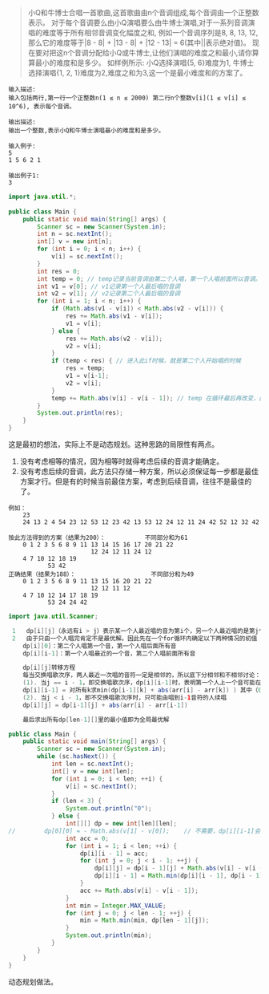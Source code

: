 >小Q和牛博士合唱一首歌曲,这首歌曲由n个音调组成,每个音调由一个正整数表示。
对于每个音调要么由小Q演唱要么由牛博士演唱,对于一系列音调演唱的难度等于所有相邻音调变化幅度之和, 例如一个音调序列是8, 8, 13, 12, 那么它的难度等于|8 - 8| + |13 - 8| + |12 - 13| = 6(其中||表示绝对值)。
现在要对把这n个音调分配给小Q或牛博士,让他们演唱的难度之和最小,请你算算最小的难度和是多少。
如样例所示: 小Q选择演唱{5, 6}难度为1, 牛博士选择演唱{1, 2, 1}难度为2,难度之和为3,这一个是最小难度和的方案了。

    输入描述:
    输入包括两行,第一行一个正整数n(1 ≤ n ≤ 2000) 第二行n个整数v[i](1 ≤ v[i] ≤ 10^6), 表示每个音调。

    输出描述:
    输出一个整数,表示小Q和牛博士演唱最小的难度和是多少。

    输入例子:
    5
    1 5 6 2 1

    输出例子1:
    3
    
```Java
import java.util.*;
  
public class Main {
    public static void main(String[] args) {
        Scanner sc = new Scanner(System.in);
        int n = sc.nextInt();
        int[] v = new int[n];
        for (int i = 0; i < n; i++) {
            v[i] = sc.nextInt();
        }
        int res = 0;
        int temp = 0; // temp记录当前音调由第二个人唱，第一个人唱前面所以音调。作用是找到第二个人什么时候开腔
        int v1 = v[0]; // v1记录第一个人最后唱的音调
        int v2 = v[1]; // v2记录第二个人最后唱的音调
        for (int i = 1; i < n; i++) {
            if (Math.abs(v1 - v[i]) < Math.abs(v2 - v[i])) {
                res += Math.abs(v1 - v[i]);
                v1 = v[i];
            } else {
                res += Math.abs(v2 - v[i]);
                v2 = v[i];
            }
            if (temp < res) { // 进入此if时候，就是第二个人开始唱的时候
                res = temp;
                v1 = v[i-1];
                v2 = v[i];
            }
            temp += Math.abs(v[i] - v[i - 1]); // temp 在循环最后再改变，因为temp表示的当前音调是第二个人开始唱的，还没有形成音调差
        }
        System.out.println(res);
    }
}
```

这是最初的想法，实际上不是动态规划。这种思路的局限性有两点。
1. 没有考虑相等的情况，因为相等时就得考虑后续的音调才能确定。
2. 没有考虑后续的音调，此方法只存储一种方案，所以必须保证每一步都是最佳方案才行。但是有的时候当前最佳方案，考虑到后续音调，往往不是最佳的了。

```
例如：   
    23  
    24 13 2 4 54 23 12 53 12 23 42 13 53 12 24 12 11 24 42 52 12 32 42

按此方法得到的方案（结果为200）：           不同部分和为61
    0 1 2 3 5 6 8 9 11 13 14 15 16 17 20 21 22
                       12 24 12 11 24 12   
    4 7 10 12 18 19
           53 42
正确结果（结果为188）：                     不同部分和为49
    0 1 2 3 5 6 8 9 11 13 15 16 20 21 22
                       12 12 11 12
    4 7 10 12 14 17 18 19
           53 24 24 42
``` 

```Java
import java.util.Scanner;

 1   dp[i][j]（永远有i > j）表示某一个人最近唱的音为第i个，另一个人最近唱的是第j个时最小的难度
 2   由于只由一个人唱完肯定不是最优解。因此先在一个for循环内确定以下两种情况的初值
    dp[i][0]：第二个人唱第一个音，第一个人唱后面所有音
    dp[i][i-1]：第一个人唱最近的一个音，第二个人唱前面所有音

    dp[i][j]转移方程
    每当交换唱歌次序，两人最近一次唱的音符一定是相邻的，所以底下分相邻和不相邻讨论：
    (1). 当j == i - 1，即交换唱歌次序，dp[i][i-1]时，表明第一个人上一个音可能在第k个音（0 <= k < i-1）,由唱了最近的第i个，第二个人仍然留在第i-1个音。
    dp[i][i-1] = 对所有k求min(dp[i-1][k] + abs(arr[i] - arr[k]) ) 其中（0 <= k < i-1）
    (2). 当j < i - 1，即不交换唱歌次序时，只可能由唱到i-1音符的人续唱
    dp[i][j] = dp[i-1][j] + abs(arr[i] - arr[i-1])

    最后求出所有dp[len-1][]里的最小值即为全局最优解

public class Main {
	public static void main(String[] args) {
		Scanner sc = new Scanner(System.in);
		while (sc.hasNext()) {
			int len = sc.nextInt();
			int[] v = new int[len];
			for (int i = 0; i < len; ++i) {
				v[i] = sc.nextInt();
			}
			if (len < 3) {
				System.out.println("0");
			} else {
				int[][] dp = new int[len][len];
//		  dp[0][0] = - Math.abs(v[1] - v[0]);    // 不需要，dp[i][i-1]会完成
				int acc = 0;
				for (int i = 1; i < len; ++i) {
					dp[i][i - 1] = acc;
					for (int j = 0; j < i - 1; ++j) {
						dp[i][j] = dp[i - 1][j] + Math.abs(v[i] - v[i - 1]);
						dp[i][i - 1] = Math.min(dp[i][i - 1], dp[i - 1][j] + Math.abs(v[i] - v[j]));
					}
					acc += Math.abs(v[i] - v[i - 1]);
				}
				int min = Integer.MAX_VALUE;
				for (int j = 0; j < len - 1; ++j) {
					min = Math.min(min, dp[len - 1][j]);
				}
				System.out.println(min);
			}
		}
	}
}
```
    
动态规划做法。
